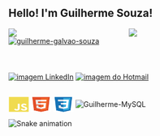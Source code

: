 ## Hello! I'm Guilherme Souza!
<div align="center">
  <a href="https://github.com/guilherme-galvao-souza">
  <img align= "left" width="47%"  src="https://github-readme-stats.vercel.app/api?username=guilherme-galvao-souza&show_icons=true&theme=dracula&include_all_commits=true&count_private=true"/>
  <img align= "left" width="47%" src="https://github-readme-stats.vercel.app/api/top-langs/?username=guilherme-galvao-souza&layout=compact&langs_count=7&theme=dracula"/>
</div>

<p align="left"> <img src="https://komarev.com/ghpvc/?username=guilherme-galvao-souza&label=Profile%20views&color=0e75b6&style=flat" alt="guilherme-galvao-souza" /> </p>

<br>
  <h3 align="left"></h3>
<p align="left">
<a href="https://www.linkedin.com/in/guilherme-souza-39b603237/" target="_blank"><img alt="imagem LinkedIn"src="https://img.shields.io/badge/-LinkedIn-%230077B5?style=for-the-badge&logo=linkedin&logoColor=white" target="_blank"></a> 
  <a href = "mailto:delayggz@hotmail.com"><img alt ="imagem do Hotmail"src="https://img.shields.io/badge/-Hotmail-0078D4?style=flat-square&logo=microsoft-outlook&logoColor=white" target="_blank"></a>
 
</div>
<div style="display: inline_block"><br>
  <img align="center" alt="Guilherme-Js" height="30" width="40" src="https://raw.githubusercontent.com/devicons/devicon/master/icons/javascript/javascript-plain.svg">
  <img align="center" alt="Guilherme-HTML" height="30" width="40" src="https://raw.githubusercontent.com/devicons/devicon/master/icons/html5/html5-original.svg">
  <img align="center" alt="Guilherme-CSS" height="30" width="40" src="https://raw.githubusercontent.com/devicons/devicon/master/icons/css3/css3-original.svg">
  <img align="center" alt="Guilherme-MySQL" height="30" widht="40" src="https://cdn.jsdelivr.net/gh/devicons/devicon/icons/mysql/mysql-original-wordmark.svg"
</div>

![Snake animation](https://github.com/guilherme-galvao-souza/guilherme-galvao-souza/blob/output/github-contribution-grid-snake.svg)

